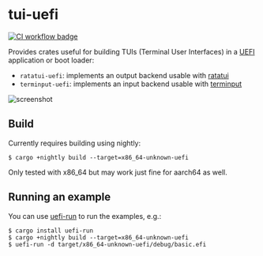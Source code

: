 # tui-uefi

[![CI workflow badge](https://github.com/reubeno/tui-uefi/actions/workflows/ci.yaml/badge.svg)](https://github.com/reubeno/tui-uefi/actions/workflows/ci.yaml)

Provides crates useful for building TUIs (Terminal User Interfaces) in a [UEFI](https://uefi.org/) application or boot loader:

* `ratatui-uefi`: implements an output backend usable with [ratatui](https://github.com/ratatui/ratatui)
* `terminput-uefi`: implements an input backend usable with [terminput](https://github.com/aschey/terminput) 

![screenshot](https://github.com/user-attachments/assets/29a559ff-f2c3-4059-8725-95602fdcba63)

## Build

Currently requires building using nightly:

```console
$ cargo +nightly build --target=x86_64-unknown-uefi
```

Only tested with x86_64 but may work just fine for aarch64 as well.

## Running an example

You can use [uefi-run](https://github.com/Richard-W/uefi-run) to run the examples, e.g.:

```console
$ cargo install uefi-run
$ cargo +nightly build --target=x86_64-unknown-uefi
$ uefi-run -d target/x86_64-unknown-uefi/debug/basic.efi
```
